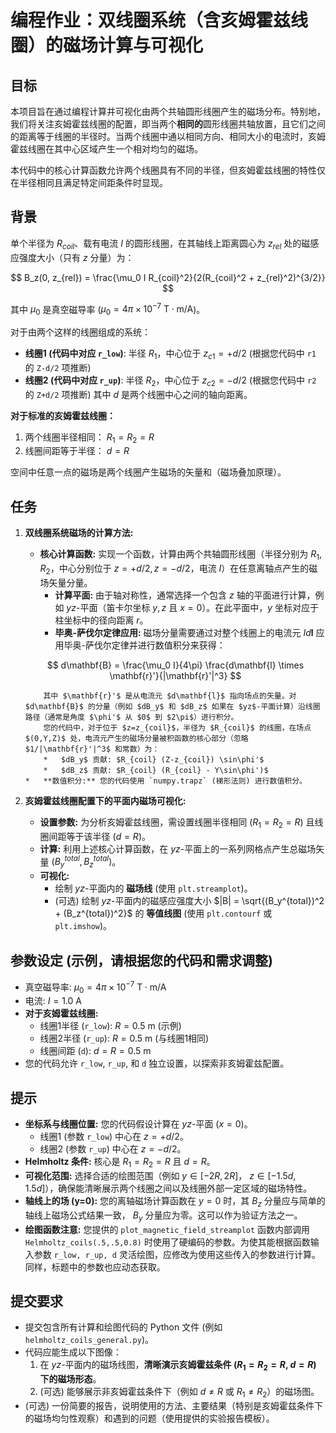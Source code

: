 # 编程作业：双线圈系统（含亥姆霍兹线圈）的磁场计算与可视化

## 目标

本项目旨在通过编程计算并可视化由两个共轴圆形线圈产生的磁场分布。特别地，我们将关注亥姆霍兹线圈的配置，即当两个**相同的**圆形线圈共轴放置，且它们之间的距离等于线圈的半径时。当两个线圈中通以相同方向、相同大小的电流时，亥姆霍兹线圈在其中心区域产生一个相对均匀的磁场。

本代码中的核心计算函数允许两个线圈具有不同的半径，但亥姆霍兹线圈的特性仅在半径相同且满足特定间距条件时显现。

## 背景

单个半径为 $R_{coil}$、载有电流 $I$ 的圆形线圈，在其轴线上距离圆心为 $z_{rel}$ 处的磁感应强度大小（只有 $z$ 分量）为：

$$
B_z(0, z_{rel}) = \frac{\mu_0 I R_{coil}^2}{2(R_{coil}^2 + z_{rel}^2)^{3/2}}
$$

其中 $\mu_0$ 是真空磁导率 ($\mu_0 = 4\pi \times 10^{-7} \text{ T}\cdot\text{m/A}$)。

对于由两个这样的线圈组成的系统：
*   **线圈1 (代码中对应 `r_low`)**: 半径 $R_1$，中心位于 $z_{c1} = +d/2$ (根据您代码中 `r1` 的 `Z-d/2` 项推断)
*   **线圈2 (代码中对应 `r_up`)**: 半径 $R_2$，中心位于 $z_{c2} = -d/2$ (根据您代码中 `r2` 的 `Z+d/2` 项推断)
其中 $d$ 是两个线圈中心之间的轴向距离。

**对于标准的亥姆霍兹线圈：**
1.  两个线圈半径相同： $R_1 = R_2 = R$
2.  线圈间距等于半径： $d = R$

空间中任意一点的磁场是两个线圈产生磁场的矢量和（磁场叠加原理）。

## 任务

1.  **双线圈系统磁场的计算方法:**
    *   **核心计算函数:** 实现一个函数，计算由两个共轴圆形线圈（半径分别为 $R_1, R_2$，中心分别位于 $z=+d/2, z=-d/2$，电流 $I$）在任意离轴点产生的磁场矢量分量。
        *   **计算平面:** 由于轴对称性，通常选择一个包含 $z$ 轴的平面进行计算，例如 $yz$-平面（笛卡尔坐标 $y, z$ 且 $x=0$）。在此平面中，$y$ 坐标对应于柱坐标中的径向距离 $r$。
        *   **毕奥-萨伐尔定律应用:** 磁场分量需要通过对整个线圈上的电流元 $Id\mathbf{l}$ 应用毕奥-萨伐尔定律并进行数值积分来获得：

    $$ d\mathbf{B} = \frac{\mu_0 I}{4\pi} \frac{d\mathbf{l} \times \mathbf{r}'}{|\mathbf{r}'|^3} $$

            其中 $\mathbf{r}'$ 是从电流元 $d\mathbf{l}$ 指向场点的矢量。对 $d\mathbf{B}$ 的分量（例如 $dB_y$ 和 $dB_z$ 如果在 $yz$-平面计算）沿线圈路径（通常是角度 $\phi'$ 从 $0$ 到 $2\pi$）进行积分。
            您的代码中，对于位于 $z=z_{coil}$，半径为 $R_{coil}$ 的线圈，在场点 $(0,Y,Z)$ 处，电流元产生的磁场分量被积函数的核心部分（忽略 $1/|\mathbf{r}'|^3$ 和常数）为：
            *   $dB_y$ 贡献: $R_{coil} (Z-z_{coil}) \sin\phi'$
            *   $dB_z$ 贡献: $R_{coil} (R_{coil} - Y\sin\phi')$
        *   **数值积分:** 您的代码使用 `numpy.trapz` (梯形法则) 进行数值积分。

2.  **亥姆霍兹线圈配置下的平面内磁场可视化:**
    *   **设置参数:** 为分析亥姆霍兹线圈，需设置线圈半径相同 ($R_1=R_2=R$) 且线圈间距等于该半径 ($d=R$)。
    *   **计算:** 利用上述核心计算函数，在 $yz$-平面上的一系列网格点产生总磁场矢量 $(B_y^{total}, B_z^{total})$。
    *   **可视化:**
        *   绘制 $yz$-平面内的 **磁场线** (使用 `plt.streamplot`)。
        *   (可选) 绘制 $yz$-平面内的磁感应强度大小 $|B| = \sqrt{(B_y^{total})^2 + (B_z^{total})^2}$ 的 **等值线图** (使用 `plt.contourf` 或 `plt.imshow`)。

## 参数设定 (示例，请根据您的代码和需求调整)

*   真空磁导率: $\mu_0 = 4\pi \times 10^{-7} \text{ T}\cdot\text{m/A}$
*   电流: $I = 1.0 \text{ A}$
*   **对于亥姆霍兹线圈:**
    *   线圈1半径 (`r_low`): $R = 0.5 \text{ m}$ (示例)
    *   线圈2半径 (`r_up`): $R = 0.5 \text{ m}$ (与线圈1相同)
    *   线圈间距 (`d`): $d = R = 0.5 \text{ m}$
*   您的代码允许 `r_low`, `r_up`, 和 `d` 独立设置，以探索非亥姆霍兹配置。

## 提示

*   **坐标系与线圈位置:** 您的代码假设计算在 $yz$-平面 ($x=0$)。
    *   线圈1 (参数 `r_low`) 中心在 $z = +d/2$。
    *   线圈2 (参数 `r_up`) 中心在 $z = -d/2$。
*   **Helmholtz 条件:** 核心是 $R_1 = R_2 = R$ 且 $d = R$。
*   **可视化范围:** 选择合适的绘图范围（例如 $y \in [-2R, 2R]$， $z \in [-1.5d, 1.5d]$），确保能清晰展示两个线圈之间以及线圈外部一定区域的磁场特性。
*   **轴线上的场 (y=0):** 您的离轴磁场计算函数在 $y=0$ 时，其 $B_z$ 分量应与简单的轴线上磁场公式结果一致， $B_y$ 分量应为零。这可以作为验证方法之一。
*   **绘图函数注意:** 您提供的 `plot_magnetic_field_streamplot` 函数内部调用 `Helmholtz_coils(.5,.5,0.8)` 时使用了硬编码的参数。为使其能根据函数输入参数 `r_low, r_up, d` 灵活绘图，应修改为使用这些传入的参数进行计算。同样，标题中的参数也应动态获取。

## 提交要求

*   提交包含所有计算和绘图代码的 Python 文件 (例如 `helmholtz_coils_general.py`)。
*   代码应能生成以下图像：
    1.  在 $yz$-平面内的磁场线图，**清晰演示亥姆霍兹条件 ($R_1=R_2=R$, $d=R$) 下的磁场形态**。
    2.  (可选) 能够展示非亥姆霍兹条件下（例如 $d \neq R$ 或 $R_1 \neq R_2$）的磁场图。
*   (可选) 一份简要的报告，说明使用的方法、主要结果（特别是亥姆霍兹条件下的磁场均匀性观察）和遇到的问题（使用提供的实验报告模板）。